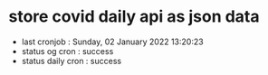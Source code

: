 # store covid daily api as json data

- last cronjob : Sunday, 02 January 2022 13:20:23
- status og cron : success
- status daily cron : success
      
      